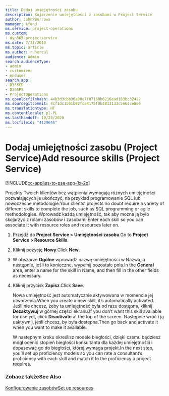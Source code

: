```yaml
---
title: Dodaj umiejętności zasobu
description: Kojarzenie umiejętności z zasobami w Project Service
author: JohnPBurrows
manager: kfend
ms.service: project-operations
ms.custom:
- dyn365-projectservice
ms.date: 7/31/2018
ms.topic: article
ms.author: ruhercul
audience: Admin
search.audienceType:
- admin
- customizer
- enduser
search.app:
- D365CE
- D365PS
- ProjectOperations
ms.openlocfilehash: 44b3d3cbb36a00e7f07160b6216ead183bc32422
ms.sourcegitcommit: 4cf1dc1561b92fca4175f0b3813133c5e63ce8e6
ms.translationtype: HT
ms.contentlocale: pl-PL
ms.lasthandoff: 10/28/2020
ms.locfileid: "4129646"
---
```

# <a name="add-resource-skills-project-service"></a><span data-ttu-id="c51ac-103">Dodaj umiejętności zasobu (Project Service)</span><span class="sxs-lookup"><span data-stu-id="c51ac-103">Add resource skills (Project Service)</span></span>

[!INCLUDE[cc-applies-to-psa-app-1x-2x](../includes/cc-applies-to-psa-app-1x-2x.md)]

<span data-ttu-id="c51ac-104">Projekty Twoich klientów bez wątpienia wymagają różnych umiejętności pozwalających je ukończyć, na przykład programowanie SQL lub nowoczesne metodologie.</span><span class="sxs-lookup"><span data-stu-id="c51ac-104">Your clients’ projects no doubt require a variety of different skills to complete the job, such as SQL programming or agile methodologies.</span></span> <span data-ttu-id="c51ac-105">Wprowadź każdą umiejętność, tak aby można ją było skojarzyć z rolami zasobów i zasobami.</span><span class="sxs-lookup"><span data-stu-id="c51ac-105">Enter each skill so you can associate it with resource roles and resources later on.</span></span>  
  
1. <span data-ttu-id="c51ac-106">Przejdź do **Project Service > Umiejętności zasobu**.</span><span class="sxs-lookup"><span data-stu-id="c51ac-106">Go to **Project Service > Resource Skills**.</span></span>  
  
2. <span data-ttu-id="c51ac-107">Kliknij pozycję **Nowy**.</span><span class="sxs-lookup"><span data-stu-id="c51ac-107">Click **New**.</span></span>  
  
3. <span data-ttu-id="c51ac-108">W obszarze **Ogólne** wprowadź nazwę umiejętności w Nazwa, a następnie, jeśli to konieczne, wypełnij pozostałe pola.</span><span class="sxs-lookup"><span data-stu-id="c51ac-108">In the **General** area, enter a name for the skill in Name, and then fill in the other fields as necessary.</span></span>  
  
4. <span data-ttu-id="c51ac-109">Kliknij przycisk **Zapisz**.</span><span class="sxs-lookup"><span data-stu-id="c51ac-109">Click **Save**.</span></span>  
  
   <span data-ttu-id="c51ac-110">Nowa umiejętność jest automatycznie aktywowana w momencie jej utworzenia.</span><span class="sxs-lookup"><span data-stu-id="c51ac-110">When you create a new skill, it’s automatically activated.</span></span> <span data-ttu-id="c51ac-111">Jeśli nie chcesz, żeby ta umiejętność była od razu dostępna, kliknij **Dezaktywuj** w górnej części ekranu.</span><span class="sxs-lookup"><span data-stu-id="c51ac-111">If you don’t want this skill available for use yet, click **Deactivate** at the top of the screen.</span></span> <span data-ttu-id="c51ac-112">Następnie wróć i ją uaktywnij, jeśli chcesz, by była dostępna.</span><span class="sxs-lookup"><span data-stu-id="c51ac-112">Then go back and activate it when you want to make it available.</span></span>  
  
   <span data-ttu-id="c51ac-113">W następnym kroku określisz modele biegłości, dzięki czemu będziesz mógł ocenić stopień biegłości konsultanta dla każdej umiejętności i dopasować go do biegłości, której wymaga projekt.</span><span class="sxs-lookup"><span data-stu-id="c51ac-113">In the next step, you’ll set up proficiency models so you can rate a consultant’s proficiency with each skill and match it to the proficiency a project requires.</span></span>  
  
### <a name="see-also"></a><span data-ttu-id="c51ac-114">Zobacz także</span><span class="sxs-lookup"><span data-stu-id="c51ac-114">See Also</span></span>  
 [<span data-ttu-id="c51ac-115">Konfigurowanie zasobów</span><span class="sxs-lookup"><span data-stu-id="c51ac-115">Set up resources</span></span>](../psa/set-up-resources.md)
